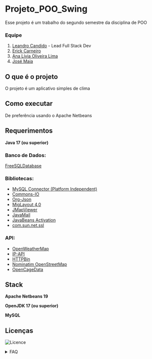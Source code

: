  # Projeto_POO_Swing

Esse projeto é um trabalho do segundo semestre da disciplina de POO 

### Equipe
1. [Leandro Candido](https://github.com/marshfellow42) - Lead Full Stack Dev
2. [Erick Carneiro](https://github.com/Asperaven)
3. [Ana Lívia Oliveira Lima](https://github.com/livia0oliveira)
4. [José Maia](https://github.com/JoseMaia07)

## O que é o projeto
O projeto é um aplicativo simples de clima

## Como executar
De preferência usando o Apache Netbeans

## Requerimentos
**Java 17 (ou superior)**
### Banco de Dados: 
[FreeSQLDatabase](https://www.freesqldatabase.com/)
### Bibliotecas: 
- [MySQL Connector (Platform Independent)](https://dev.mysql.com/downloads/connector/j/)
- [Commons-IO](https://mvnrepository.com/artifact/commons-io/commons-io/2.15.0)
- [Org-Json](https://mvnrepository.com/artifact/org.json/json/20231013)
- [MigLayout 4.0](https://mvnrepository.com/artifact/com.miglayout/miglayout-swing)
- [JMapViewer](https://mvnrepository.com/artifact/org.openstreetmap.jmapviewer/jmapviewer/2.16)
- [JavaMail](https://javaee.github.io/javamail/)
- [JavaBeans Activation](https://mvnrepository.com/artifact/javax.activation/activation/1.1.1)
- [com.sun.net.ssl](http://www.java2s.com/Code/Jar/c/Downloadcomsunnetssljar.htm)
### API:
- [OpenWeatherMap](https://openweathermap.org/current)
- [IP-API](https://ip-api.com/docs/api:json)
- [HTTPBin](http://httpbin.org/ip)
- [Nominatim OpenStreetMap](https://nominatim.org/release-docs/latest/api/Overview/)
- [OpenCageData](https://opencagedata.com/api)

## Stack
**Apache Netbeans 19**

**OpenJDK 17 (ou superior)**

**MySQL**

## Licenças
![Licence](https://img.shields.io/badge/Licença-MIT-yellow)

<details>
  <summary>FAQ</summary>

+ <details>
  <summary>Qual IDE nós usamos?</summary>
  &nbsp &nbsp &nbsp Apache Netbeans </details>
  
+ <details>
  <summary>Como acessar nosso banco de dados?</summary>
  &nbsp &nbsp &nbsp 1. Entre nesse site: "phpmyadmin.co"
  <br>
  &nbsp &nbsp &nbsp 2. Na barra de host, digite: "sql10.freesqldatabase.com"
  <br>
  &nbsp &nbsp &nbsp 3. Na barra de usuário, digite: "sql10665025"
  <br>
  &nbsp &nbsp &nbsp 4. Na barra de senha, digite: "awsy9EQLBk"
  </details>

+ <details>
  <summary>Pra que criar um pull request ao invés de mandar tudo direto na Main como sempre?</summary>
  &nbsp &nbsp &nbsp Para não ter problema na hora de mandar alguma mudança para o repositório principal, sem que apague o progresso de outro membro, já que esse é um projeto de escala maior
  </details>
  
+ <details>
  <summary>Como criar um Pull Request?</summary>
  &nbsp &nbsp &nbsp 1. Faça um fork do nosso repositório
  <br>
  <p>&nbsp &nbsp &nbsp 2. Faça um "clone" dele no seu computador: "git clone https://github.com/(seu nome de usuario)/Projeto_POO_Swing.git"</p>
  <b>&nbsp &nbsp &nbsp Depois de fazer as suas alterações</b>
  <br>
  &nbsp &nbsp &nbsp 3. Entre na pasta onde tenha feito o fork e abra o git bash 
  <br>
  &nbsp &nbsp &nbsp 4. Adicione todos os arquivos modificados: "git add . && git status"
  <br>
  &nbsp &nbsp &nbsp 5. Faça um commit: "git commit"
  <br>
  <p> &nbsp &nbsp &nbsp 6. Faça um push para o seu fork: "git push -u origin main"</p>
  <b>&nbsp &nbsp &nbsp Quando for fazer um pull request para a main</b>
  <br>
  &nbsp &nbsp &nbsp 6. Entre no repositório onde havia feito um fork
  <br>
  &nbsp &nbsp &nbsp 7. Lá dentro vai aparecer algo como "Compare and Pull Request" ou "1 (ou mais) commits ahead", lá você poderá fazer o pull request para o nosso repositório
  </details>
</details>
